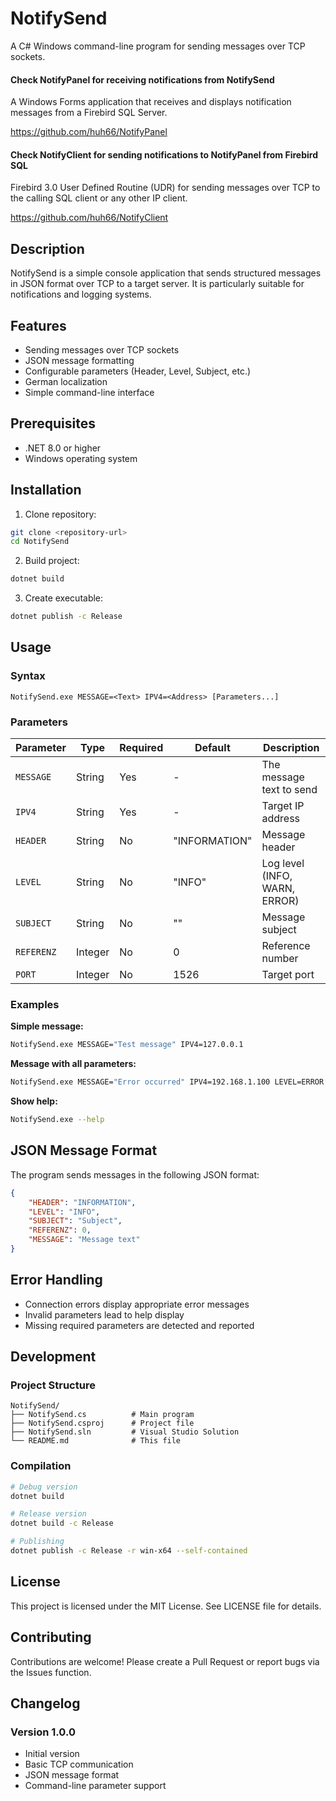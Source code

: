# NotifySend

A C# Windows command-line program for sending messages over TCP sockets.

#### Check NotifyPanel for receiving notifications from NotifySend

A Windows Forms application that receives and displays notification messages from a Firebird SQL Server.

https://github.com/huh66/NotifyPanel


#### Check NotifyClient for sending notifications to NotifyPanel from Firebird SQL

Firebird 3.0 User Defined Routine (UDR) for sending messages over TCP to the calling SQL client or any other IP client.

https://github.com/huh66/NotifyClient


## Description

NotifySend is a simple console application that sends structured messages in JSON format over TCP to a target server. It is particularly suitable for notifications and logging systems.

## Features

- Sending messages over TCP sockets
- JSON message formatting
- Configurable parameters (Header, Level, Subject, etc.)
- German localization
- Simple command-line interface

## Prerequisites

- .NET 8.0 or higher
- Windows operating system

## Installation

1. Clone repository:
```bash
git clone <repository-url>
cd NotifySend
```

2. Build project:
```bash
dotnet build
```

3. Create executable:
```bash
dotnet publish -c Release
```

## Usage

### Syntax

```
NotifySend.exe MESSAGE=<Text> IPV4=<Address> [Parameters...]
```

### Parameters

| Parameter | Type | Required | Default | Description |
|-----------|------|----------|---------|-------------|
| `MESSAGE` | String | Yes | - | The message text to send |
| `IPV4` | String | Yes | - | Target IP address |
| `HEADER` | String | No | "INFORMATION" | Message header |
| `LEVEL` | String | No | "INFO" | Log level (INFO, WARN, ERROR) |
| `SUBJECT` | String | No | "" | Message subject |
| `REFERENZ` | Integer | No | 0 | Reference number |
| `PORT` | Integer | No | 1526 | Target port |

### Examples

**Simple message:**
```bash
NotifySend.exe MESSAGE="Test message" IPV4=127.0.0.1
```

**Message with all parameters:**
```bash
NotifySend.exe MESSAGE="Error occurred" IPV4=192.168.1.100 LEVEL=ERROR HEADER="SYSTEM" SUBJECT="Critical Error" REFERENZ=12345 PORT=8080
```

**Show help:**
```bash
NotifySend.exe --help
```

## JSON Message Format

The program sends messages in the following JSON format:

```json
{
    "HEADER": "INFORMATION",
    "LEVEL": "INFO",
    "SUBJECT": "Subject",
    "REFERENZ": 0,
    "MESSAGE": "Message text"
}
```

## Error Handling

- Connection errors display appropriate error messages
- Invalid parameters lead to help display
- Missing required parameters are detected and reported

## Development

### Project Structure

```
NotifySend/
├── NotifySend.cs          # Main program
├── NotifySend.csproj      # Project file
├── NotifySend.sln         # Visual Studio Solution
└── README.md              # This file
```

### Compilation

```bash
# Debug version
dotnet build

# Release version
dotnet build -c Release

# Publishing
dotnet publish -c Release -r win-x64 --self-contained
```

## License

This project is licensed under the MIT License. See LICENSE file for details.

## Contributing

Contributions are welcome! Please create a Pull Request or report bugs via the Issues function.

## Changelog

### Version 1.0.0
- Initial version
- Basic TCP communication
- JSON message format
- Command-line parameter support